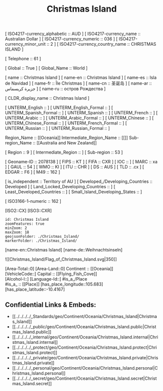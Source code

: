 ﻿---
location:
- -10.4167
- 105.683
type: Country
tags:
- geo/Country
SpocWebEntityId: 26875
isDeleted: false
confidential: public
license: CC BY-SA 4.0
isReadOnly: false
source: https://datahub.io/core/country-codes
cssclasses: Country
publish: true
title: Christmas Island
linkTitle: 
keywords: 
layout: 
draft: false
publishDate: 
expiryDate: 
aliases:
- CX
- CXR
- Christmas Island
- Isla de Navidad
- Île Christmas
- جزيرة كريسماس
- 圣诞岛
- остров Рождества
- 
Languages:
- en
- zh
- ms-CC
---


[	ISO4217-currency_alphabetic	 :: AUD ] 
[	ISO4217-currency_name	 :: Australian Dollar ] 
[	ISO4217-currency_numeric	 :: 036 ] 
[	ISO4217-currency_minor_unit	 :: 2 ] 
[	ISO4217-currency_country_name	 :: CHRISTMAS ISLAND ] 

[	Telephone	 :: 61 ] 

[	Global	 :: True ] 
[	Global_Name	 :: World ] 

[	name	 :: Christmas Island ] 
[	name-en	 :: Christmas Island ] 
[	name-es	 :: Isla de Navidad ] 
[	name-fr	 :: Île Christmas ] 
[	name-cn	 :: 圣诞岛 ] 
[	name-ar	 :: جزيرة كريسماس ] 
[	name-ru	 :: остров Рождества ] 

[	CLDR_display_name	 :: Christmas Island ] 

[	UNTERM_English	 ::  ] 
[	UNTERM_English_Formal	 ::  ] 
[	UNTERM_Spanish_Formal	 ::  ] 
[	UNTERM_Spanish	 ::  ] 
[	UNTERM_French	 ::  ] 
[	UNTERM_Arabic	 ::  ] 
[	UNTERM_Arabic_Formal	 ::  ] 
[	UNTERM_Chinese	 ::  ] 
[	UNTERM_Chinese_Formal	 ::  ] 
[	UNTERM_French_Formal	 ::  ] 
[	UNTERM_Russian	 ::  ] 
[	UNTERM_Russian_Formal	 ::  ] 

Region_Name ::  [[Oceania]] 
Intermediate_Region_Name ::  [[]] 
Sub-region_Name ::  [[Australia and New Zealand]] 

[	Region	 :: 9 ] 
[	Intermediate_Region	 ::  ] 
[	Sub-region	 :: 53 ] 

[	Geoname-ID	 :: 2078138 ] 
[	FIPS	 :: KT ] 
[	FIFA	 :: CXR ] 
[	IOC	 ::  ] 
[	MARC	 :: xa ] 
[	GAUL	 :: 54 ] 
[	WMO	 :: KI ] 
[	ITU	 :: CHR ] 
[	DS	 :: AUS ] 
[	TLD	 :: .cx ] 
[	EDGAR	 :: F6 ] 
[	M49	 :: 162 ] 

[	is_independent	 :: Territory of AU ] 
[	Developed_/Developing_Countries	 :: Developed ] 
[	Land_Locked_Developing_Countries	 ::  ] 
[	Least_Developed_Countries	 ::  ] 
[	Small_Island_Developing_States	 ::  ] 

[	ISO3166-1-numeric	 :: 162 ] 



[ISO2::CX] 
[ISO3::CXR] 
```leaflet
id: Christmas Island
zoomFeatures: true 
minZoom: 2 
maxZoom: 18
geojsonFolder: ./Christmas_Island/
markerFolder: ./Christmas_Island/
```

[name-en::Christmas Island] 
[name-de::Weihnachtsinseln] 

![[Christmas_Island/Flag_of_Christmas_Island.svg|350]] 

[Area-Total::0] 
[Area-Land::0] 
Continent :: [[Oceania]]  
[VehicleCode::] 
Capital :: [[Flying_Fish_Cove]]  
[Alcohol-l::] 
[Language-Id::] 
#is_a_/Place  
#is_a_ :: [[Place]] 
[has_place_longitude::105.683] 
[has_place_latitude::-10.4167] 



## Confidential Links & Embeds: 
- [[../../../../_Standards/geo/Continent/Oceania/Christmas_Island|Christmas_Island]] 
- [[../../../../_public/geo/Continent/Oceania/Christmas_Island.public|Christmas_Island.public]] 
- [[../../../../_internal/geo/Continent/Oceania/Christmas_Island.internal|Christmas_Island.internal]] 
- [[../../../../_protect/geo/Continent/Oceania/Christmas_Island.protect|Christmas_Island.protect]] 
- [[../../../../_private/geo/Continent/Oceania/Christmas_Island.private|Christmas_Island.private]] 
- [[../../../../_personal/geo/Continent/Oceania/Christmas_Island.personal|Christmas_Island.personal]] 
- [[../../../../_secret/geo/Continent/Oceania/Christmas_Island.secret|Christmas_Island.secret]] 
